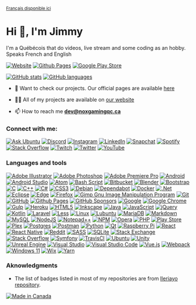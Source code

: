 <sup>[Français disponible ici](README/README_FR.md)</sup>

# Hi 👋, I'm Jimmy

I'm a Québécois that do videos, live stream and some coding as an hobby. Speaks French and English

[![Website](https://img.shields.io/website?url=https%3A%2F%2Fwww.noxgamingqc.ca&style=for-the-badge&labelColor=333333)](https://www.noxgamingqc.ca)
[![Github Pages](https://img.shields.io/website?url=https%3A%2F%2Fgithub.noxgamingqc.ca&style=for-the-badge&labelColor=333333&logo=github&logoColor=white&label=GitHub%20Pages)](https://github.noxgamingqc.ca)
[![Google Play Store](https://img.shields.io/badge/Google%20Play%20Store-414141?style=for-the-badge&logo=google-play&&link=https%3A%2F%2Fplay.google.com%2Fstore%2Fapps%2Fdev%3Fid%3D5595986730731726399&logoColor=%23ffffff)](https://play.google.com/store/apps/dev?id=5595986730731726399)

[![GitHub stats](https://github-readme-stats.vercel.app/api?username=noxgamingqc&show_icons=true&theme=dracula&include_all_commits=true&count_private=true)](#)
[![GitHub languages](https://github-readme-stats.vercel.app/api/top-langs/?username=noxgamingqc&layout=compact&langs_count=7&theme=dracula)](#)


- 🔭 Want to check our projects. Our official pages are available [here](https://github.noxgamingqc.ca)

<!-- - 🌱 I’m currently learning N/A -->

- 👨‍💻 All of my projects are available on [our website](https://www.noxgamingqc.ca/en-ca/about_us/projects)

- 📫 How to reach me **dev@noxgamingqc.ca**

### Connect with me:

[![Ask Ubuntu](https://img.shields.io/stackexchange/askubuntu/r/739492?style=for-the-badge&label=Ask%20Ubuntu&logo=askubuntu&logoColor=%23ffffff&labelColor=E95420&color=E95420)](https://askubuntu.com/users/739492 "Ask Ubuntu")
[![Discord](https://img.shields.io/discord/938558244924829756.svg?style=for-the-badge&logo=discord&logoColor=white&label=%20&labelColor=5865F2&color=5865F2)](https://noxgamingqc.ca/discord "Join our discord server")
[![Instagram](https://img.shields.io/badge/Instagram-%23E4405F.svg?style=for-the-badge&logo=Instagram&logoColor=white)](https://instagram.com/noxgamingqc "Instagram")
[![LinkedIn](https://img.shields.io/badge/linkedin-%230077B5.svg?style=for-the-badge&logo=linkedin&logoColor=white)](https://linkedin.com/in/noxgamingqc "LinkedIn")
[![Snapchat](https://img.shields.io/badge/Snapchat-%23FFFC00.svg?style=for-the-badge&logo=Snapchat&logoColor=white)](https://snapchat.com/add/NoxGamingQC "Snapchat")
[![Spotify](https://img.shields.io/badge/Spotify-1ED760?style=for-the-badge&logo=spotify&logoColor=white)](https://open.spotify.com/user/howlnox22607 "Spotify")
[![Stack Overflow](https://img.shields.io/stackexchange/stackoverflow/r/8650826?style=for-the-badge&label=Stack%20Overflow&logo=stackoverflow&logoColor=%23ffffff&labelColor=FE7A16&color=FE7A16)](https://stackoverflow.com/users/8650826 "Stack overflow")
[![Twitch](https://img.shields.io/twitch/status/noxgamingqc?style=for-the-badge&logo=twitch&logoColor=%23ffffff&labelColor=9146FF)](https://twitch.tv/noxgamingqc "Twitch")
[![Twitter](https://img.shields.io/badge/Twitter-%231DA1F2.svg?style=for-the-badge&logo=Twitter&logoColor=white)](https://twitter.com/noxgamingqc "Twitter")
[![YouTube](https://img.shields.io/youtube/channel/subscribers/UCytKDUapog2tnJD4XenehiQ.svg?style=for-the-badge&logo=YouTube&logoColor=white&color=E05D44&labelColor=E05D44&label=YouTube)](https://www.youtube.com/@noxgamingqc "YouTube")

### Languages and tools

[![Adobe Illustrator](https://img.shields.io/badge/-%23FF9A00.svg?style=for-the-badge&logo=adobe%20illustrator&logoColor=white)](# "Adobe Illustrator")
[![Adobe Photoshop](https://img.shields.io/badge/-%2331A8FF.svg?style=for-the-badge&logo=adobe%20photoshop&logoColor=white)](# "Adobe Photoshop")
[![Adobe Premiere Pro](https://img.shields.io/badge/-9999FF.svg?style=for-the-badge&logo=Adobe%20Premiere%20Pro&logoColor=white)](# "Adobe Premiere Pro")
[![Android](https://img.shields.io/badge/-3DDC84?style=for-the-badge&logo=android&logoColor=white)](# "Android")
[![Android Studio](https://img.shields.io/badge/-3DDC84.svg?style=for-the-badge&logo=android-studio&logoColor=white)](# "Android Studio")
[![Atom](https://img.shields.io/badge/-%2366595C.svg?style=for-the-badge&logo=atom&logoColor=white)](# "Atom")
[![Bash Script](https://img.shields.io/badge/-%23121011.svg?style=for-the-badge&logo=gnu-bash&logoColor=white)](# "Shell Script")
[![Bitbucket](https://img.shields.io/badge/-%230047B3.svg?style=for-the-badge&logo=bitbucket&logoColor=white)](# "Bitbucket")
[![Blender](https://img.shields.io/badge/-%23F5792A.svg?style=for-the-badge&logo=blender&logoColor=white)](# "Blender")
[![Bootstrap](https://img.shields.io/badge/-%238511FA.svg?style=for-the-badge&logo=bootstrap&logoColor=white)](# "Bootstrap")
[![C](https://img.shields.io/badge/-%2300599C.svg?style=for-the-badge&logo=c&logoColor=white)](# "C")
[![C++](https://img.shields.io/badge/-%2300599C.svg?style=for-the-badge&logo=c%2B%2B&logoColor=white)](# "C++")
[![C#](https://img.shields.io/badge/-%23239120.svg?style=for-the-badge&logo=c-sharp&logoColor=white)](# "C#")
[![CSS3](https://img.shields.io/badge/-%231572B6.svg?style=for-the-badge&logo=css3&logoColor=white)](# "CSS3")
[![Debian](https://img.shields.io/badge/-D70A53?style=for-the-badge&logo=debian&logoColor=white)](# "Debian")
[![Dependabot](https://img.shields.io/badge/-025E8C?style=for-the-badge&logo=dependabot&logoColor=white)](# "Dependabot")
[![Docker](https://img.shields.io/badge/-%230db7ed.svg?style=for-the-badge&logo=docker&logoColor=white)](# "Docker")
[![.Net](https://img.shields.io/badge/-5C2D91?style=for-the-badge&logo=.net&logoColor=white)](# ".Net")
[![Eclipse](https://img.shields.io/badge/-FE7A16.svg?style=for-the-badge&logo=Eclipse&logoColor=white)](# "Eclipse")
[![Edge](https://img.shields.io/badge/-0078D7?style=for-the-badge&logo=Microsoft-edge&logoColor=white)](# "Edge")
[![Firefox](https://img.shields.io/badge/-FF7139?style=for-the-badge&logo=Firefox-Browser&logoColor=white)](# "Firefox")
[![Gimp Gnu Image Manipulation Program](https://img.shields.io/badge/-657D8B?style=for-the-badge&logo=gimp&logoColor=FFFFFF)](# "Gimp Gnu Image Manipulation Program")
[![Git](https://img.shields.io/badge/-%23F05033.svg?style=for-the-badge&logo=git&logoColor=white)](# "Git")
[![GitHub](https://img.shields.io/badge/-%23121011.svg?style=for-the-badge&logo=github&logoColor=white)](# "GitHub")
[![Github Pages](https://img.shields.io/badge/-121013?style=for-the-badge&logo=github&logoColor=white)](# "Github Pages")
[![GitHub Sponsors](https://img.shields.io/badge/-%23121011.svg?style=for-the-badge&logo=github-sponsors)](# "GitHub Sponsors")
[![Google](https://img.shields.io/badge/-4285F4?style=for-the-badge&logo=google&logoColor=white)](# "Google")
[![Google Chrome](https://img.shields.io/badge/-4285F4?style=for-the-badge&logo=GoogleChrome&logoColor=white)](# "Google Chrome")
[![Gulp](https://img.shields.io/badge/-%23CF4647.svg?style=for-the-badge&logo=gulp&logoColor=white)](# "Gulp")
[![Heroku](https://img.shields.io/badge/-%23430098.svg?style=for-the-badge&logo=heroku&logoColor=white)](# "Heroku")
[![HTML5](https://img.shields.io/badge/-%23E34F26.svg?style=for-the-badge&logo=html5&logoColor=white)](# "HTML5")
[![Inkscape](https://img.shields.io/badge/-e0e0e0?style=for-the-badge&logo=inkscape&logoColor=080A13)](# "Inkscape")
[![Java](https://img.shields.io/badge/-%23ED8B00.svg?style=for-the-badge&logo=openjdk&logoColor=white)](# "Java")
[![JavaScript](https://img.shields.io/badge/-%23323330.svg?style=for-the-badge&logo=javascript&logoColor=%23F7DF1E)](# "JavaScript")
[![jQuery](https://img.shields.io/badge/-%230769AD.svg?style=for-the-badge&logo=jquery&logoColor=white)](# "jQuery")
[![Kotlin](https://img.shields.io/badge/-%237F52FF.svg?style=for-the-badge&logo=kotlin&logoColor=white)](# "Kotlin")
[![Laravel](https://img.shields.io/badge/-%23FF2D20.svg?style=for-the-badge&logo=laravel&logoColor=white)](# "Laravel")
[![Less](https://img.shields.io/badge/-2B4C80?style=for-the-badge&logo=less&logoColor=white)](# "Less")
[![Linux](https://img.shields.io/badge/-FCC624?style=for-the-badge&logo=linux&logoColor=black)](# "Linux")
[![Lubuntu](https://img.shields.io/badge/-%230065C2?style=for-the-badge&logo=lubuntu&logoColor=white)](# "Lubuntu")
[![MariaDB](https://img.shields.io/badge/-003545?style=for-the-badge&logo=mariadb&logoColor=white)](# "MariaDB")
[![Markdown](https://img.shields.io/badge/-%23000000.svg?style=for-the-badge&logo=markdown&logoColor=white)](# "Markdown")
[![MySQL](https://img.shields.io/badge/-%2300f.svg?style=for-the-badge&logo=mysql&logoColor=white)](# "MySQL")
[![NodeJS](https://img.shields.io/badge/-6DA55F?style=for-the-badge&logo=node.js&logoColor=white)](# "NodeJS")
[![Notepad++](https://img.shields.io/badge/-90E59A.svg?style=for-the-badge&logo=notepad%2b%2b&logoColor=black)](# "Notepad++")
[![NPM](https://img.shields.io/badge/-%23CB3837.svg?style=for-the-badge&logo=npm&logoColor=white)](# "NPM")
[![Opera](https://img.shields.io/badge/-FF1B2D?style=for-the-badge&logo=Opera&logoColor=white)](# "Opera")
[![PHP](https://img.shields.io/badge/-%23777BB4.svg?style=for-the-badge&logo=php&logoColor=white)](# "PHP")
[![Play Store](https://img.shields.io/badge/-414141?style=for-the-badge&logo=google-play&logoColor=white)](# "Play Store")
[![Plex](https://img.shields.io/badge/-%23E5A00D.svg?style=for-the-badge&logo=plex&logoColor=white)](# "Plex")
[![Postgres](https://img.shields.io/badge/-%23316192.svg?style=for-the-badge&logo=postgresql&logoColor=white)](# "Postgres")
[![Postman](https://img.shields.io/badge/-FF6C37?style=for-the-badge&logo=postman&logoColor=white)](# "Postman")
[![Python](https://img.shields.io/badge/-3670A0?style=for-the-badge&logo=python&logoColor=ffdd54)](# "Python")
[![Qt](https://img.shields.io/badge/-%23217346.svg?style=for-the-badge&logo=Qt&logoColor=white)](# "Qt")
[![Raspberry Pi](https://img.shields.io/badge/-B61040.svg?style=for-the-badge&logo=Raspberry-pi&logoColor=white)](# "Raspberry Pi")
[![React](https://img.shields.io/badge/-%2320232a.svg?style=for-the-badge&logo=react&logoColor=%2361DAFB)](# "React")
[![React Native](https://img.shields.io/badge/-%2320232a.svg?style=for-the-badge&logo=react&logoColor=%2361DAFB)](# "React Native")
[![Reddit](https://img.shields.io/badge/-%23FF4500.svg?style=for-the-badge&logo=Reddit&logoColor=white)](# "Reddit")
[![SASS](https://img.shields.io/badge/-hotpink.svg?style=for-the-badge&logo=SASS&logoColor=white)](# "SASS")
[![SQLite](https://img.shields.io/badge/-%2307405e.svg?style=for-the-badge&logo=sqlite&logoColor=white)](# "SQLite")
[![Stack Exchange](https://img.shields.io/badge/-%23ffffff.svg?style=for-the-badge&logo=StackExchange)](# "Stack Exchange")
[![Stack Overflow](https://img.shields.io/badge/-FE7A16?style=for-the-badge&logo=stack-overflow&logoColor=white)](# "Stack Overflow")
[![Symfony](https://img.shields.io/badge/-%23000000.svg?style=for-the-badge&logo=symfony&logoColor=white)](# "Symfony")
[![TravisCI](https://img.shields.io/badge/-%232B2F33.svg?style=for-the-badge&logo=travis&logoColor=white)](# "TravisCI")
[![Ubuntu](https://img.shields.io/badge/-E95420?style=for-the-badge&logo=ubuntu&logoColor=white)](# "Ubuntu")
[![Unity](https://img.shields.io/badge/-%23000000.svg?style=for-the-badge&logo=unity&logoColor=white)](# "Unity")
[![Unreal Engine](https://img.shields.io/badge/-%23313131.svg?style=for-the-badge&logo=unrealengine&logoColor=white)](# "Unreal Engine")
[![Visual Studio](https://img.shields.io/badge/-5C2D91.svg?style=for-the-badge&logo=visual-studio&logoColor=white)](# "Visual Studio")
[![Visual Studio Code](https://img.shields.io/badge/-0078d7.svg?style=for-the-badge&logo=visual-studio-code&logoColor=white)](# "Visual Studio Code")
[![Vue.js](https://img.shields.io/badge/-%2335495e.svg?style=for-the-badge&logo=vuedotjs&logoColor=%234FC08D)](# "Vue.js")
[![Webpack](https://img.shields.io/badge/-%238DD6F9.svg?style=for-the-badge&logo=webpack&logoColor=black)](# "Webpack")
[![Windows 11](https://img.shields.io/badge/-%230079d5.svg?style=for-the-badge&logo=Windows%2011&logoColor=white)](# "Windows 11")
[![Wix](https://img.shields.io/badge/-000?style=for-the-badge&logo=wix&logoColor=white)](# "Wix")
[![Yarn](https://img.shields.io/badge/-%232C8EBB.svg?style=for-the-badge&logo=yarn&logoColor=white)](# "Yarn")

### Aknowledgments
- The list of badges listed in most of my repositories are from [Ileriayo repository](https://github.com/Ileriayo/markdown-badges).

[![Made in Canada](https://img.shields.io/badge/%F0%9F%87%A8%F0%9F%87%A6-Made%20in%20Canada-informational?logo=&style=flat-square&logoColor=d80621&color=d80621&labelColor=d80621)](# "Made in Canada")

